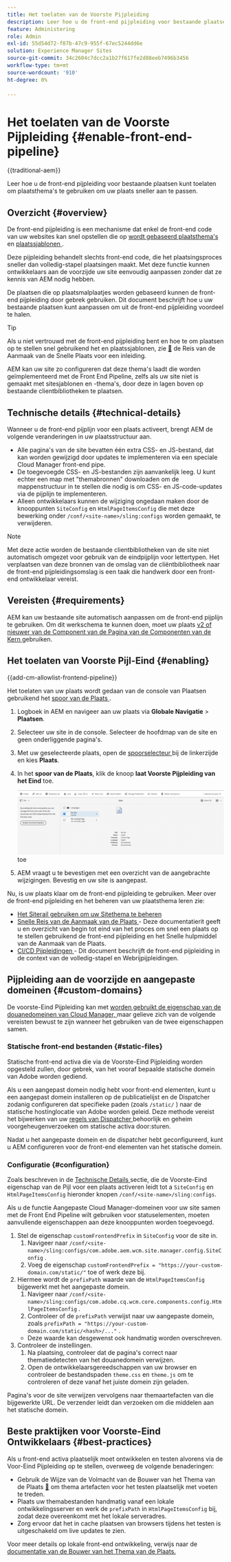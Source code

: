 ```yaml
---
title: Het toelaten van de Voorste Pijpleiding
description: Leer hoe u de front-end pijpleiding voor bestaande plaatsen kunt toelaten om plaatsthema's te gebruiken om uw plaats sneller aan te passen.
feature: Administering
role: Admin
exl-id: 55d54d72-f87b-47c9-955f-67ec5244dd6e
solution: Experience Manager Sites
source-git-commit: 34c2604c7dcc2a1b27f617fe2d88eeb7496b3456
workflow-type: tm+mt
source-wordcount: '910'
ht-degree: 0%

---
```


# Het toelaten van de Voorste Pijpleiding {#enable-front-end-pipeline}

{{traditional-aem}}

Leer hoe u de front-end pijpleiding voor bestaande plaatsen kunt toelaten om plaatsthema&#39;s te gebruiken om uw plaats sneller aan te passen.

## Overzicht {#overview}

De front-end pijpleiding is een mechanisme dat enkel de front-end code van uw websites kan snel opstellen die op [ wordt gebaseerd plaatsthema&#39;s ](site-themes.md) en [ plaatssjablonen ](site-templates.md).

Deze pijpleiding behandelt slechts front-end code, die het plaatsingsproces sneller dan volledig-stapel plaatsingen maakt. Met deze functie kunnen ontwikkelaars aan de voorzijde uw site eenvoudig aanpassen zonder dat ze kennis van AEM nodig hebben.

De plaatsen die op plaatsmalplaatjes worden gebaseerd kunnen de front-end pijpleiding door gebrek gebruiken. Dit document beschrijft hoe u uw bestaande plaatsen kunt aanpassen om uit de front-end pijpleiding voordeel te halen.

>[!TIP]
>
>Als u niet vertrouwd met de front-end pijpleiding bent en hoe te om plaatsen op te stellen snel gebruikend het en plaatssjablonen, zie [&#128279;](/help/journey-sites/quick-site/overview.md) de Reis van de Aanmaak van de Snelle Plaats  voor een inleiding.

AEM kan uw site zo configureren dat deze thema&#39;s laadt die worden geïmplementeerd met de Front End Pipeline, zelfs als uw site niet is gemaakt met sitesjablonen en -thema&#39;s, door deze in lagen boven op bestaande clientbibliotheken te plaatsen.

## Technische details {#technical-details}

Wanneer u de front-end pijplijn voor een plaats activeert, brengt AEM de volgende veranderingen in uw plaatsstructuur aan.

* Alle pagina&#39;s van de site bevatten één extra CSS- en JS-bestand, dat kan worden gewijzigd door updates te implementeren via een speciale Cloud Manager front-end pipe.
* De toegevoegde CSS- en JS-bestanden zijn aanvankelijk leeg. U kunt echter een map met &quot;themabronnen&quot; downloaden om de mappenstructuur in te stellen die nodig is om CSS- en JS-code-updates via de pijplijn te implementeren.
* Alleen ontwikkelaars kunnen de wijziging ongedaan maken door de knooppunten `SiteConfig` en `HtmlPageItemsConfig` die met deze bewerking onder `/conf/<site-name>/sling:configs` worden gemaakt, te verwijderen.

>[!NOTE]
>
>Met deze actie worden de bestaande clientbibliotheken van de site niet automatisch omgezet voor gebruik van de eindpijplijn voor lettertypen. Het verplaatsen van deze bronnen van de omslag van de cliëntbibliotheek naar de front-end pijpleidingsomslag is een taak die handwerk door een front-end ontwikkelaar vereist.

## Vereisten {#requirements}

AEM kan uw bestaande site automatisch aanpassen om de front-end pijplijn te gebruiken. Om dit werkschema te kunnen doen, moet uw plaats [ v2 of nieuwer van de Component van de Pagina van de Componenten van de Kern ](https://experienceleague.adobe.com/en/docs/experience-manager-core-components/using/wcm-components/page) gebruiken.

## Het toelaten van Voorste Pijl-Eind {#enabling}

{{add-cm-allowlist-frontend-pipeline}}

Het toelaten van uw plaats wordt gedaan van de console van Plaatsen gebruikend het [ spoor van de Plaats ](site-rail.md).

1. Logboek in AEM en navigeer aan uw plaats via **Globale Navigatie** > **Plaatsen**.
1. Selecteer uw site in de console. Selecteer de hoofdmap van de site en geen onderliggende pagina&#39;s.
1. Met uw geselecteerde plaats, open de [ spoorselecteur ](/help/sites-cloud/authoring/basic-handling.md#rail-selector) bij de linkerzijde en kies **Plaats**.
1. In het **spoor van de Plaats**, klik de knoop **laat Voorste Pijpleiding van het Eind** toe.

   ![ laat front-end pijpleiding ](/help/sites-cloud/administering/assets/enable-front-end-pipeline.png) toe

1. AEM vraagt u te bevestigen met een overzicht van de aangebrachte wijzigingen. Bevestig en uw site is aangepast.

Nu, is uw plaats klaar om de front-end pijpleiding te gebruiken. Meer over de front-end pijpleiding en het beheren van uw plaatsthema leren zie:

* [Het Siterail gebruiken om uw Sitethema te beheren](site-rail.md)
* [ Snelle Reis van de Aanmaak van de Plaats ](/help/journey-sites/quick-site/overview.md) - Deze documentatierit geeft u en overzicht van begin tot eind van het proces om snel een plaats op te stellen gebruikend de front-end pijpleiding en het Snelle hulpmiddel van de Aanmaak van de Plaats.
* [ CI/CD Pijpleidingen ](/help/implementing/cloud-manager/configuring-pipelines/introduction-ci-cd-pipelines.md#front-end) - Dit document beschrijft de front-end pijpleiding in de context van de volledig-stapel en Webrijpijpleidingen.

## Pijpleiding aan de voorzijde en aangepaste domeinen {#custom-domains}

De voorste-Eind Pijpleiding kan met [ worden gebruikt de eigenschap van de douanedomeinen van Cloud Manager, ](/help/implementing/cloud-manager/custom-domain-names/introduction.md) maar gelieve zich van de volgende vereisten bewust te zijn wanneer het gebruiken van de twee eigenschappen samen.

### Statische front-end bestanden {#static-files}

Statische front-end activa die via de Voorste-Eind Pijpleiding worden opgesteld zullen, door gebrek, van het vooraf bepaalde statische domein van Adobe worden gediend.

Als u een aangepast domein nodig hebt voor front-end elementen, kunt u een aangepast domein installeren op de publicatielijst en de Dispatcher zodanig configureren dat specifieke paden (zoals `/static/` ) naar de statische hostinglocatie van Adobe worden geleid. Deze methode vereist het bijwerken van uw [ regels van Dispatcher ](https://experienceleague.adobe.com/en/docs/experience-manager-dispatcher/using/dispatcher) behoorlijk en geheim voorgeheugenverzoeken om statische activa door:sturen.

Nadat u het aangepaste domein en de dispatcher hebt geconfigureerd, kunt u AEM configureren voor de front-end elementen van het statische domein.

### Configuratie {#configuration}

Zoals beschreven in de [ Technische Details ](#technical-details) sectie, die de Voorste-Eind eigenschap van de Pijl voor een plaats activeren leidt tot a `SiteConfig` en `HtmlPageItemsConfig` hieronder knopen `/conf/<site-name>/sling:configs`.

Als u de functie Aangepaste Cloud Manager-domeinen voor uw site samen met de Front End Pipeline wilt gebruiken voor statuselementen, moeten aanvullende eigenschappen aan deze knooppunten worden toegevoegd.

1. Stel de eigenschap `customFrontendPrefix` in `SiteConfig` voor de site in.
   1. Navigeer naar `/conf/<site-name>/sling:configs/com.adobe.aem.wcm.site.manager.config.SiteConfig` .
   1. Voeg de eigenschap `customFrontendPrefix = "https://your-custom-domain.com/static/"` toe of werk deze bij.
1. Hiermee wordt de `prefixPath` waarde van de `HtmlPageItemsConfig` bijgewerkt met het aangepaste domein.
   1. Navigeer naar `/conf/<site-name>/sling:configs/com.adobe.cq.wcm.core.components.config.HtmlPageItemsConfig` .
   1. Controleer of de `prefixPath` verwijst naar uw aangepaste domein, zoals `prefixPath = "https://your-custom-domain.com/static/<hash>/..."` .
   * Deze waarde kan desgewenst ook handmatig worden overschreven.
1. Controleer de instellingen.
   1. Na plaatsing, controleer dat de pagina&#39;s correct naar thematiedetecten van het douanedomein verwijzen.
   1. Open de ontwikkelaarsgereedschappen van uw browser en controleer de bestandspaden `theme.css` en `theme.js` om te controleren of deze vanaf het juiste domein zijn geladen.

Pagina&#39;s voor de site verwijzen vervolgens naar themaartefacten van die bijgewerkte URL. De verzender leidt dan verzoeken om die middelen aan het statische domein.

## Beste praktijken voor Voorste-Eind Ontwikkelaars {#best-practices}

Als u front-end activa plaatselijk moet ontwikkelen en testen alvorens via de Voor-Eind Pijpleiding op te stellen, overweeg de volgende benaderingen:

* Gebruik de Wijze van de Volmacht van de Bouwer van het Thema van de Plaats [&#128279;](https://github.com/adobe/aem-site-theme-builder?tab=readme-ov-file#proxy) om thema artefacten voor het testen plaatselijk met voeten te treden.
* Plaats uw themabestanden handmatig vanaf een lokale ontwikkelingsserver en werk de `prefixPath` in `HtmlPageItemsConfig` bij, zodat deze overeenkomt met het lokale serveradres.
* Zorg ervoor dat het in cache plaatsen van browsers tijdens het testen is uitgeschakeld om live updates te zien.

Voor meer details op lokale front-end ontwikkeling, verwijs naar de [ documentatie van de Bouwer van het Thema van de Plaats.](https://github.com/adobe/aem-site-theme-builder)
